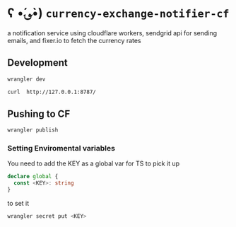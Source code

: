 # ʕ •́؈•̀) `currency-exchange-notifier-cf`

a notification service using cloudflare workers, sendgrid api for sending emails, and fixer.io to fetch the currency rates

## Development

```bash
wrangler dev
```

```bash
curl  http://127.0.0.1:8787/
```

## Pushing to CF

```bash
wrangler publish
```

### Setting Enviromental variables 

You need to add the KEY as a global var for TS to pick it up

```ts
declare global {
  const <KEY>: string
}
```

to set it

```bash
wrangler secret put <KEY>
```